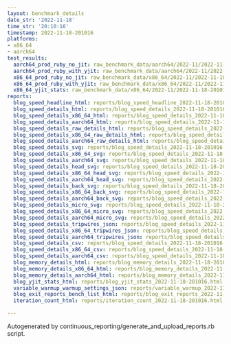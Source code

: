 ```yaml
---
layout: benchmark_details
date_str: '2022-11-18'
time_str: '20:10:16'
timestamp: 2022-11-18-201016
platforms:
- x86_64
- aarch64
test_results:
  aarch64_prod_ruby_no_jit: raw_benchmark_data/aarch64/2022-11/2022-11-18-201016_basic_benchmark_aarch64_prod_ruby_no_jit.json
  aarch64_prod_ruby_with_yjit: raw_benchmark_data/aarch64/2022-11/2022-11-18-201016_basic_benchmark_aarch64_prod_ruby_with_yjit.json
  x86_64_prod_ruby_no_jit: raw_benchmark_data/x86_64/2022-11/2022-11-18-201016_basic_benchmark_x86_64_prod_ruby_no_jit.json
  x86_64_prod_ruby_with_yjit: raw_benchmark_data/x86_64/2022-11/2022-11-18-201016_basic_benchmark_x86_64_prod_ruby_with_yjit.json
  x86_64_yjit_stats: raw_benchmark_data/x86_64/2022-11/2022-11-18-201016_basic_benchmark_x86_64_yjit_stats.json
reports:
  blog_speed_headline_html: reports/blog_speed_headline_2022-11-18-201016.html
  blog_speed_details_html: reports/blog_speed_details_2022-11-18-201016.html
  blog_speed_details_x86_64_html: reports/blog_speed_details_2022-11-18-201016.x86_64.html
  blog_speed_details_aarch64_html: reports/blog_speed_details_2022-11-18-201016.aarch64.html
  blog_speed_details_raw_details_html: reports/blog_speed_details_2022-11-18-201016.raw_details.html
  blog_speed_details_x86_64_raw_details_html: reports/blog_speed_details_2022-11-18-201016.x86_64.raw_details.html
  blog_speed_details_aarch64_raw_details_html: reports/blog_speed_details_2022-11-18-201016.aarch64.raw_details.html
  blog_speed_details_svg: reports/blog_speed_details_2022-11-18-201016.svg
  blog_speed_details_x86_64_svg: reports/blog_speed_details_2022-11-18-201016.x86_64.svg
  blog_speed_details_aarch64_svg: reports/blog_speed_details_2022-11-18-201016.aarch64.svg
  blog_speed_details_head_svg: reports/blog_speed_details_2022-11-18-201016.head.svg
  blog_speed_details_x86_64_head_svg: reports/blog_speed_details_2022-11-18-201016.x86_64.head.svg
  blog_speed_details_aarch64_head_svg: reports/blog_speed_details_2022-11-18-201016.aarch64.head.svg
  blog_speed_details_back_svg: reports/blog_speed_details_2022-11-18-201016.back.svg
  blog_speed_details_x86_64_back_svg: reports/blog_speed_details_2022-11-18-201016.x86_64.back.svg
  blog_speed_details_aarch64_back_svg: reports/blog_speed_details_2022-11-18-201016.aarch64.back.svg
  blog_speed_details_micro_svg: reports/blog_speed_details_2022-11-18-201016.micro.svg
  blog_speed_details_x86_64_micro_svg: reports/blog_speed_details_2022-11-18-201016.x86_64.micro.svg
  blog_speed_details_aarch64_micro_svg: reports/blog_speed_details_2022-11-18-201016.aarch64.micro.svg
  blog_speed_details_tripwires_json: reports/blog_speed_details_2022-11-18-201016.tripwires.json
  blog_speed_details_x86_64_tripwires_json: reports/blog_speed_details_2022-11-18-201016.x86_64.tripwires.json
  blog_speed_details_aarch64_tripwires_json: reports/blog_speed_details_2022-11-18-201016.aarch64.tripwires.json
  blog_speed_details_csv: reports/blog_speed_details_2022-11-18-201016.csv
  blog_speed_details_x86_64_csv: reports/blog_speed_details_2022-11-18-201016.x86_64.csv
  blog_speed_details_aarch64_csv: reports/blog_speed_details_2022-11-18-201016.aarch64.csv
  blog_memory_details_html: reports/blog_memory_details_2022-11-18-201016.html
  blog_memory_details_x86_64_html: reports/blog_memory_details_2022-11-18-201016.x86_64.html
  blog_memory_details_aarch64_html: reports/blog_memory_details_2022-11-18-201016.aarch64.html
  blog_yjit_stats_html: reports/blog_yjit_stats_2022-11-18-201016.html
  variable_warmup_warmup_settings_json: reports/variable_warmup_2022-11-18-201016.warmup_settings.json
  blog_exit_reports_bench_list_html: reports/blog_exit_reports_2022-11-18-201016.bench_list.html
  iteration_count_html: reports/iteration_count_2022-11-18-201016.html

---
```

Autogenerated by continuous_reporting/generate_and_upload_reports.rb script.
